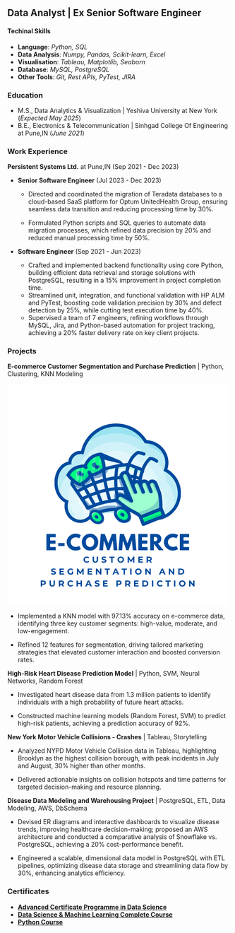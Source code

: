 ## Data Analyst | Ex Senior Software Engineer

#### Techinal Skills

- __Language__: _Python, SQL_
- __Data Analysis__: _Numpy, Pandas, Scikit-learn, Excel_
- __Visualisation__: _Tableau, Matplotlib, Seaborn_
- __Database__: _MySQL, PostgreSQL_
- __Other Tools__: _Git, Rest APIs, PyTest, JIRA_

### Education

- M.S., Data Analytics & Visualization | Yeshiva University at New York (_Expected May 2025_)
- B.E., Electronics & Telecommunication | Sinhgad College Of Engineering at Pune,IN (_June 2021_)

### Work Experience

__Persistent Systems Ltd.__ at Pune,IN (Sep 2021 - Dec 2023) 

- __Senior Software Engineer__ (Jul 2023 - Dec 2023)
  
    - Directed and coordinated the migration of Teradata databases to a cloud-based SaaS platform for Optum UnitedHealth Group, ensuring seamless data transition and reducing processing time by 30%.

    - Formulated Python scripts and SQL queries to automate data migration processes, which refined data precision by 20% and reduced manual processing time by 50%.


- __Software Engineer__ (Sep 2021 - Jun 2023)
  
    - Crafted and implemented backend functionality using core Python, building efficient data retrieval and storage solutions with PostgreSQL, resulting in a 15% improvement in project completion time.
    - Streamlined unit, integration, and functional validation with HP ALM and PyTest, boosting code validation precision by 30% and defect detection by 25%, while cutting test execution time by 40%.
    - Supervised a team of 7 engineers, refining workflows through MySQL, Jira, and Python-based automation for project tracking, achieving a 20% faster delivery rate on key client projects.

### Projects

__E-commerce Customer Segmentation and Purchase Prediction__ | Python, Clustering, KNN Modeling

![Image](assests/img/Img2.png)

  - Implemented a KNN model with 97.13% accuracy on e-commerce data, identifying three key customer segments: high-value, moderate, and low-engagement.
    
  - Refined 12 features for segmentation, driving tailored marketing strategies that elevated customer interaction and boosted conversion rates.
    
__High-Risk Heart Disease Prediction Model__ | Python, SVM, Neural Networks, Random Forest

  - Investigated heart disease data from 1.3 million patients to identify individuals with a high probability of future heart attacks.
    
  - Constructed machine learning models (Random Forest, SVM) to predict high-risk patients, achieving a prediction accuracy of 92%.
    
__New York Motor Vehicle Collisions - Crashes__ | Tableau, Storytelling

  - Analyzed NYPD Motor Vehicle Collision data in Tableau, highlighting Brooklyn as the highest collision borough, with peak incidents in July and August, 30% higher than other months.
    
  - Delivered actionable insights on collision hotspots and time patterns for targeted decision-making and resource planning.
    
__Disease Data Modeling and Warehousing Project__ | PostgreSQL, ETL, Data Modeling, AWS, DbSchema

   - Devised ER diagrams and interactive dashboards to visualize disease trends, improving healthcare decision-making; proposed an AWS architecture and conducted a comparative analysis of Snowflake vs. PostgreSQL, achieving a 20% cost-performance benefit.

   - Engineered a scalable, dimensional data model in PostgreSQL with ETL pipelines, optimizing disease data storage and streamlining data flow by 30%, enhancing analytics efficiency.


### Certificates
- __[Advanced Certificate Programme in Data Science](https://drive.google.com/file/d/1wltgkRMW5-5fFnvsRgAATs6TtpYo8xjR/view?usp=sharing)__ 
- __[Data Science & Machine Learning Complete Course](https://drive.google.com/file/d/1BbegvanPHj9RAxxCY-mrm964ISwlwHjX/view?usp=sharing)__
- __[Python Course](https://drive.google.com/file/d/19WKXChrpBW_6eJjkZAMT8SXBf9eDMh0x/view?usp=sharing)__
